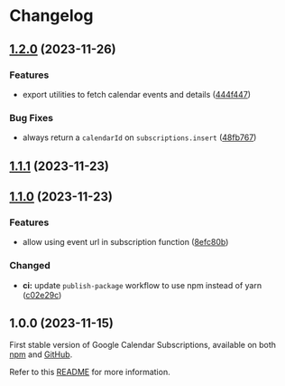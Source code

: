 # Changelog

## [1.2.0](https://github.com/gabrielecanepa/google-calendar-subscriptions/compare/1.1.1...1.2.0) (2023-11-26)


### Features

* export utilities to fetch calendar events and details ([444f447](https://github.com/gabrielecanepa/google-calendar-subscriptions/commit/444f44714c7043b3ab6a0a4638bb5d6757f509cb))


### Bug Fixes

* always return a `calendarId` on `subscriptions.insert` ([48fb767](https://github.com/gabrielecanepa/google-calendar-subscriptions/commit/48fb767489443651e5955710bf5f53c85838ce74))

## [1.1.1](https://github.com/gabrielecanepa/google-calendar-subscriptions/compare/1.1.0...1.1.1) (2023-11-23)

## [1.1.0](https://github.com/gabrielecanepa/google-calendar-subscriptions/compare/1.0.0...1.1.0) (2023-11-23)


### Features

* allow using event url in subscription function ([8efc80b](https://github.com/gabrielecanepa/google-calendar-subscriptions/commit/8efc80b0de1279ade6347ff3c2cd01b82206948b))


### Changed

* **ci:** update `publish-package` workflow to use npm instead of yarn ([c02e29c](https://github.com/gabrielecanepa/google-calendar-subscriptions/commit/c02e29ccdbe510b1e544329cbedb097ed525cfb0))

## 1.0.0 (2023-11-15)

First stable version of Google Calendar Subscriptions, available on both [npm](https://www.npmjs.com/package/google-calendar-subscriptions) and [GitHub](https://github.com/gabrielecanepa/google-calendar-subscriptions/pkgs/npm/google-calendar-subscriptions).

Refer to this [README](versions/1.0.0/README.md) for more information.
